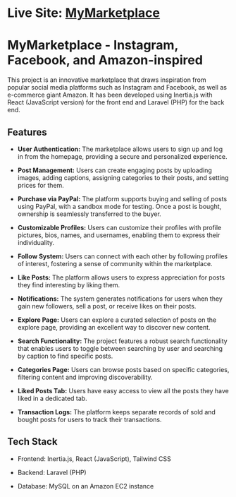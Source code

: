 # Live Site: [MyMarketplace](http://ec2-3-21-37-47.us-east-2.compute.amazonaws.com:8000/)

# MyMarketplace - Instagram, Facebook, and Amazon-inspired

This project is an innovative marketplace that draws inspiration from popular social media platforms such as Instagram and Facebook, as well as e-commerce giant Amazon. It has been developed using Inertia.js with React (JavaScript version) for the front end and Laravel (PHP) for the back end.

## Features

-   **User Authentication:** The marketplace allows users to sign up and log in from the homepage, providing a secure and personalized experience.

-   **Post Management:** Users can create engaging posts by uploading images, adding captions, assigning categories to their posts, and setting prices for them.

-   **Purchase via PayPal:** The platform supports buying and selling of posts using PayPal, with a sandbox mode for testing. Once a post is bought, ownership is seamlessly transferred to the buyer.

-   **Customizable Profiles:** Users can customize their profiles with profile pictures, bios, names, and usernames, enabling them to express their individuality.

-   **Follow System:** Users can connect with each other by following profiles of interest, fostering a sense of community within the marketplace.

-   **Like Posts:** The platform allows users to express appreciation for posts they find interesting by liking them.

-   **Notifications:** The system generates notifications for users when they gain new followers, sell a post, or receive likes on their posts.

-   **Explore Page:** Users can explore a curated selection of posts on the explore page, providing an excellent way to discover new content.

-   **Search Functionality:** The project features a robust search functionality that enables users to toggle between searching by user and searching by caption to find specific posts.

-   **Categories Page:** Users can browse posts based on specific categories, filtering content and improving discoverability.

-   **Liked Posts Tab:** Users have easy access to view all the posts they have liked in a dedicated tab.

-   **Transaction Logs:** The platform keeps separate records of sold and bought posts for users to track their transactions.

## Tech Stack

-   Frontend: Inertia.js, React (JavaScript), Tailwind CSS

-   Backend: Laravel (PHP)

-   Database: MySQL on an Amazon EC2 instance
